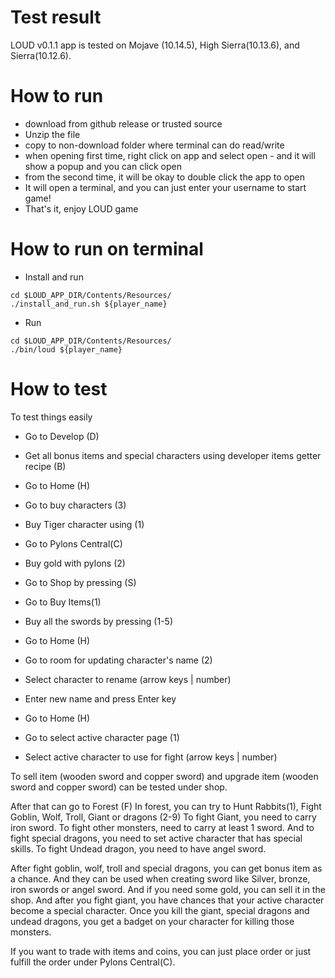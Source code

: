 # Test result

LOUD v0.1.1 app is tested on Mojave (10.14.5), High Sierra(10.13.6), and Sierra(10.12.6).

# How to run

- download from github release or trusted source
- Unzip the file
- copy to non-download folder where terminal can do read/write
- when opening first time, right click on app and select open - and it will show a popup and you can click open
- from the second time, it will be okay to double click the app to open
- It will open a terminal, and you can just enter your username to start game!
- That's it, enjoy LOUD game

# How to run on terminal

- Install and run
```
cd $LOUD_APP_DIR/Contents/Resources/
./install_and_run.sh ${player_name}
```

- Run
```
cd $LOUD_APP_DIR/Contents/Resources/
./bin/loud ${player_name}
```

# How to test

To test things easily

- Go to Develop (D)
- Get all bonus items and special characters using developer items getter recipe (B)

- Go to Home (H)
- Go to buy characters (3)
- Buy Tiger character using (1)

- Go to Pylons Central(C)
- Buy gold with pylons (2)

- Go to Shop by pressing (S)
- Go to Buy Items(1)
- Buy all the swords by pressing (1-5)

- Go to Home (H)
- Go to room for updating character's name (2)
- Select character to rename (arrow keys | number)
- Enter new name and press Enter key

- Go to Home (H)
- Go to select active character page (1)
- Select active character to use for fight (arrow keys | number)

To sell item (wooden sword and copper sword) and upgrade item (wooden sword and copper sword) can be tested under shop.

After that can go to Forest (F)
In forest, you can try to Hunt Rabbits(1), Fight Goblin, Wolf, Troll, Giant or dragons (2-9)
To fight Giant, you need to carry iron sword.
To fight other monsters, need to carry at least 1 sword.
And to fight special dragons, you need to set active character that has special skills.
To fight Undead dragon, you need to have angel sword.

After fight goblin, wolf, troll and special dragons, you can get bonus item as a chance.
And they can be used when creating sword like Silver, bronze, iron swords or angel sword. And if you need some gold, you can sell it in the shop.
And after you fight giant, you have chances that your active character become a special character.
Once you kill the giant, special dragons and undead dragons, you get a badget on your character for killing those monsters.

If you want to trade with items and coins, you can just place order or just fulfill the order under Pylons Central(C).